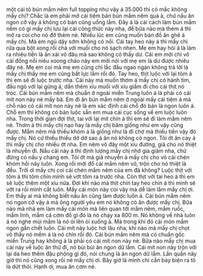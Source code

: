 một cái tô bún mắm nêm full topping như vậy á 35.000 thì có mắc không mấy chị? Chắc là em phải mở cái tiệm bán bún mắm nêm quá à, chứ nấu ăn ngon cỡ vậy á không có bán cũng uổng lắm. Đây á là cái cách làm bún mắm nêm có gì mấy chị lưu lại cái công thức này nha, để bữa nào mà thèm á thì mở ra coi cho nó đỡ thèm nè. Nhiều lúc em cũng muốn bán đồ ăn ghê á mấy chị. Mà em ngủ dậy sớm không có nổi. Cái tay heo này á thì mấy chị rửa qua bột xong rồi chà với muối cho nó sạch nhen. Mẹ em hay hỏi á là làm ra nhiêu tiền là ăn xài vô đâu mà sao không có thấy dư. Cái em mới chỉ vô cái đống nồi niêu xoong chảo này em mới nói với mẹ em là dư được nhiêu đây nè. Mẹ em coi mà mẹ em cũng chỉ lắc đầu ngao ngán không trả lời là mấy chị thấy mẹ em cũng bất lực lắm rồi đó. Tay heo, thịt luộc với lại tôm á thì em sẽ đi luộc trước nha. Cái này mà muốn thơm á mấy chị có hành tím, đầu ngò với lại gừng á, dần thêm xíu muối với xíu giấm đi cho cái thịt nó tróc. Cái bún mắm nêm mà chuẩn ở ngoài miền Trung luôn á là phải có cái mít non này nè mấy bà. Em đi ăn bún mắm nêm ở ngoài mấy cái tiệm á mà chỗ nào có cái mít non này nè là em xác định cái chỗ đó bán là ngon luôn á. Chỗ em thì không có bán luộc sẵn em mua cái cục sống về em luộc luôn nha. Trong thời gian đợi thịt, tai với lại mít chín á thì em sẽ đi làm mắm nêm nè. Thơm á thì mấy chị nạo hay là mấy chị băm giống như em vậy cũng được. Mắm nêm mà thiếu khóm á là giống như là đi chợ mà thiếu tiền vậy đó mấy chị. Nó cứ thiếu thiếu dở dở sao á ăn nó không có ngon. Tỏi ớt ăn cay á thì mấy chị cho nhiều ớt nha. Em nêm vô đây một xíu đường, giả cho nó thiệt là nhuyễn đi. Nấu cái này á thì định lượng mấy chị nhớ gia giảm nha, chứ đừng có nấu y chang em. Tỏi ớt mà giả nhuyễn á mấy chị cho vô cái chén khóm hồi nãy luôn. Xong rồi mới đổ cái mắm nêm vô, trộn cho nó thiệt là đều. Trời ơi mấy chị coi cái chén mắm nêm của em đã không? Luộc thịt với tôm á thì tôm chín mình sẽ vớt tôm ra trước nha. Còn thịt với tai heo á thì em sẽ luộc thêm một xíu nữa. Đợi khi nào mà thịt chín tay heo chín á thì mình sẽ vớt ra rồi mình cắt luôn. Mấy cái món này coi vậy mà dễ làm lắm mấy chị ơi. Em thấy ai mà không biết nấu ăn cũng làm được luôn á. Cái bún mắm nêm nó ngon cỡ vậy á mà ông người yêu em nó không có ăn được mấy chị. Bữa nào mà nhà em làm mấy cái món mà liên quan tới mắm nêm, mắm ruốc, mắm linh, mắm cá cơm đồ gì đó là nó chạy xa 800 m. Nó không về nhà luôn á nó nghe mùi mắm là nó ói lên ói xuống à. Mà trong khi đó cái món mắm ngon gần chết luôn. Cái mít này luộc hơi lâu nha, khi nào mà mấy chị chọt vô thấy nó mềm á là nó chín rồi đó. Cái bún mắm nêm mà có chuẩn gốc miền Trung hay không á là phải có cái mít non này nè. Bữa nào mấy chị mua cái này về luộc ăn thử đi, nó bùi bùi ăn ngon dữ lắm. Cái mít non này trộn với lại da heo thêm đậu phộng gì đó, nói chung là ăn ngon dữ lắm. Lần quần nãy giờ thì nó cũng xong rồi nè mấy chị ơi. Bây giờ là mình chỉ cần bày biện ra tô là dứt thôi. Hạnh ơi, mua ăn cơm nè.
